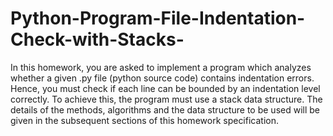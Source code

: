 # Python-Program-File-Indentation-Check-with-Stacks-
In this homework, you are asked to implement a program which analyzes whether a given .py file (python source code) contains indentation errors. Hence, you must check if each line can be bounded by an indentation level correctly. To achieve this, the program must use a stack data structure. The details of the methods, algorithms and the data structure to be used will be given in the subsequent sections of this homework specification. 
